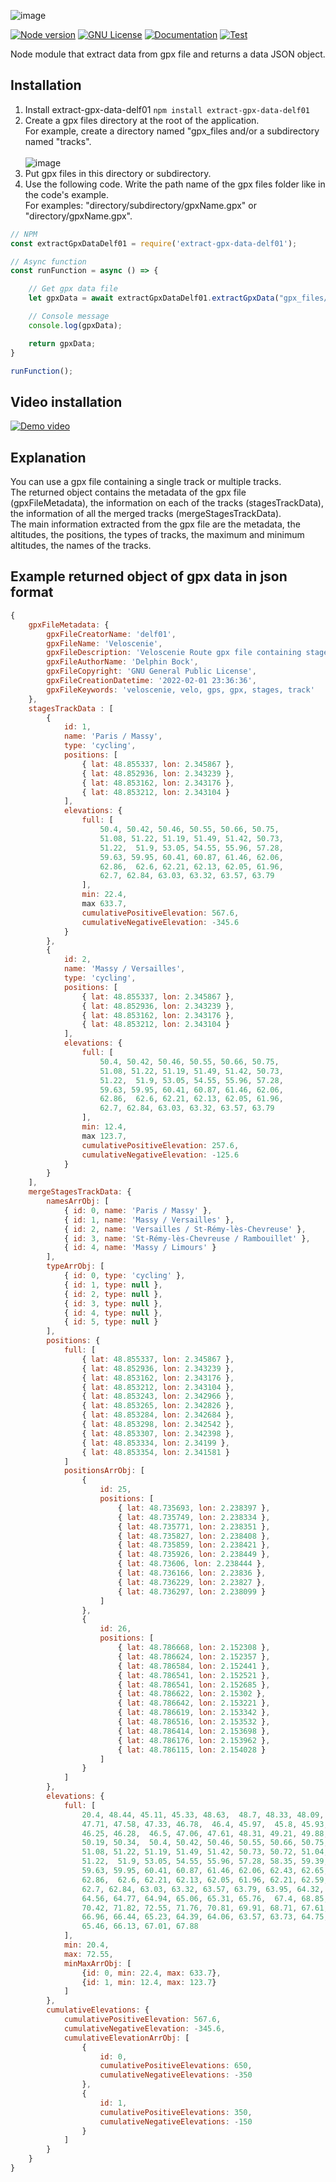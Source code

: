![image](./extract-gpx-data-delf01.jpg)

[![Node version](https://img.shields.io/badge/node->=14.18.0-orange.svg?style=for-the-badge)](https://nodejs.org/en/about/releases/)
[![GNU License](https://img.shields.io/badge/license-GNU-blue.svg?style=for-the-badge)](https://www.gnu.org/licenses/gpl-3.0.html)
[![Documentation](https://img.shields.io/badge/Documentation-github-yellow.svg?style=for-the-badge)](https://github.com/delphinbock/extract-gpx-data-delf01/blob/main/README.md)
[![Test](https://img.shields.io/badge/Test-Mocha-brightgreen.svg?style=for-the-badge)](https://mochajs.org/)

Node module that extract data from gpx file and returns a data JSON object.

## Installation
1. Install extract-gpx-data-delf01 `npm install extract-gpx-data-delf01`
2. Create a gpx files directory at the root of the application.<br />
For example, create a directory named "gpx_files and/or a subdirectory named "tracks".<br /><br />
![image](./demo1.jpg)<br />
3. Put gpx files in this directory or subdirectory.<br />
4. Use the following code. Write the path name of the gpx files folder like in the code's example.<br />
For examples: "directory/subdirectory/gpxName.gpx" or "directory/gpxName.gpx".<br />
```javascript
// NPM
const extractGpxDataDelf01 = require('extract-gpx-data-delf01');

// Async function
const runFunction = async () => {

    // Get gpx data file
    let gpxData = await extractGpxDataDelf01.extractGpxData("gpx_files/tracks/veloscenie.gpx");

    // Console message
    console.log(gpxData);

    return gpxData;
}

runFunction();
```

## Video installation
[![Demo video](./youtube1.jpg)](https://www.youtube.com/watch?v=DbIJi81ico4)

## Explanation

You can use a gpx file containing a single track or multiple tracks.<br />
The returned object contains the metadata of the gpx file (gpxFileMetadata), the information on each of the tracks (stagesTrackData), the information of all the merged tracks (mergeStagesTrackData).<br />
The main information extracted from the gpx file are the metadata, the altitudes, the positions, the types of tracks, the maximum and minimum altitudes, the names of the tracks.

## Example returned object of gpx data in json format

```javascript
{
    gpxFileMetadata: {
        gpxFileCreatorName: 'delf01',
        gpxFileName: 'Veloscenie',
        gpxFileDescription: 'Veloscenie Route gpx file containing stages',
        gpxFileAuthorName: 'Delphin Bock',
        gpxFileCopyright: 'GNU General Public License',
        gpxFileCreationDatetime: '2022-02-01 23:36:36',
        gpxFileKeywords: 'veloscenie, velo, gps, gpx, stages, track'
    },
    stagesTrackData : [
        {
            id: 1,
            name: 'Paris / Massy',
            type: 'cycling',
            positions: [
                { lat: 48.855337, lon: 2.345867 },
                { lat: 48.852936, lon: 2.343239 },
                { lat: 48.853162, lon: 2.343176 },
                { lat: 48.853212, lon: 2.343104 }
            ],
            elevations: {
                full: [
                    50.4, 50.42, 50.46, 50.55, 50.66, 50.75,
                    51.08, 51.22, 51.19, 51.49, 51.42, 50.73,
                    51.22,  51.9, 53.05, 54.55, 55.96, 57.28,
                    59.63, 59.95, 60.41, 60.87, 61.46, 62.06,
                    62.86,  62.6, 62.21, 62.13, 62.05, 61.96,
                    62.7, 62.84, 63.03, 63.32, 63.57, 63.79
                ],
                min: 22.4,
                max 633.7,
                cumulativePositiveElevation: 567.6,
                cumulativeNegativeElevation: -345.6
            }
        },
        {
            id: 2,
            name: 'Massy / Versailles',
            type: 'cycling',
            positions: [
                { lat: 48.855337, lon: 2.345867 },
                { lat: 48.852936, lon: 2.343239 },
                { lat: 48.853162, lon: 2.343176 },
                { lat: 48.853212, lon: 2.343104 }
            ],
            elevations: {
                full: [
                    50.4, 50.42, 50.46, 50.55, 50.66, 50.75,
                    51.08, 51.22, 51.19, 51.49, 51.42, 50.73,
                    51.22,  51.9, 53.05, 54.55, 55.96, 57.28,
                    59.63, 59.95, 60.41, 60.87, 61.46, 62.06,
                    62.86,  62.6, 62.21, 62.13, 62.05, 61.96,
                    62.7, 62.84, 63.03, 63.32, 63.57, 63.79
                ],
                min: 12.4,
                max 123.7,
                cumulativePositiveElevation: 257.6,
                cumulativeNegativeElevation: -125.6
            }
        }
    ],
    mergeStagesTrackData: {
        namesArrObj: [
            { id: 0, name: 'Paris / Massy' },
            { id: 1, name: 'Massy / Versailles' },
            { id: 2, name: 'Versailles / St-Rémy-lès-Chevreuse' },
            { id: 3, name: 'St-Rémy-lès-Chevreuse / Rambouillet' },
            { id: 4, name: 'Massy / Limours' }
        ],
        typeArrObj: [
            { id: 0, type: 'cycling' },
            { id: 1, type: null },
            { id: 2, type: null },
            { id: 3, type: null },
            { id: 4, type: null },
            { id: 5, type: null }
        ],
        positions: {
            full: [
                { lat: 48.855337, lon: 2.345867 },
                { lat: 48.852936, lon: 2.343239 },
                { lat: 48.853162, lon: 2.343176 },
                { lat: 48.853212, lon: 2.343104 },
                { lat: 48.853243, lon: 2.342966 },
                { lat: 48.853265, lon: 2.342826 },
                { lat: 48.853284, lon: 2.342684 },
                { lat: 48.853298, lon: 2.342542 },
                { lat: 48.853307, lon: 2.342398 },
                { lat: 48.853334, lon: 2.34199 },
                { lat: 48.853354, lon: 2.341581 }
            ]
            positionsArrObj: [
                {
                    id: 25,
                    positions: [
                        { lat: 48.735693, lon: 2.238397 },
                        { lat: 48.735749, lon: 2.238334 },
                        { lat: 48.735771, lon: 2.238351 },
                        { lat: 48.735827, lon: 2.238408 },
                        { lat: 48.735859, lon: 2.238421 },
                        { lat: 48.735926, lon: 2.238449 },
                        { lat: 48.73606, lon: 2.238444 },
                        { lat: 48.736166, lon: 2.23836 },
                        { lat: 48.736229, lon: 2.23827 },
                        { lat: 48.736297, lon: 2.238099 }
                    ]
                },
                {
                    id: 26,
                    positions: [
                        { lat: 48.786668, lon: 2.152308 },
                        { lat: 48.786624, lon: 2.152357 },
                        { lat: 48.786584, lon: 2.152441 },
                        { lat: 48.786541, lon: 2.152521 },
                        { lat: 48.786541, lon: 2.152685 },
                        { lat: 48.786622, lon: 2.15302 },
                        { lat: 48.786642, lon: 2.153221 },
                        { lat: 48.786619, lon: 2.153342 },
                        { lat: 48.786516, lon: 2.153532 },
                        { lat: 48.786414, lon: 2.153698 },
                        { lat: 48.786176, lon: 2.153962 },
                        { lat: 48.786115, lon: 2.154028 }
                    ]
                }
            ]
        },
        elevations: {
            full: [
                20.4, 48.44, 45.11, 45.33, 48.63,  48.7, 48.33, 48.09,
                47.71, 47.58, 47.33, 46.78,  46.4, 45.97,  45.8, 45.93,
                46.25, 46.28,  46.5, 47.06, 47.61, 48.31, 49.21, 49.88,
                50.19, 50.34,  50.4, 50.42, 50.46, 50.55, 50.66, 50.75,
                51.08, 51.22, 51.19, 51.49, 51.42, 50.73, 50.72, 51.04,
                51.22,  51.9, 53.05, 54.55, 55.96, 57.28, 58.35, 59.39,
                59.63, 59.95, 60.41, 60.87, 61.46, 62.06, 62.43, 62.65,
                62.86,  62.6, 62.21, 62.13, 62.05, 61.96, 62.21, 62.59,
                62.7, 62.84, 63.03, 63.32, 63.57, 63.79, 63.95, 64.32,
                64.56, 64.77, 64.94, 65.06, 65.31, 65.76,  67.4, 68.85,
                70.42, 71.82, 72.55, 71.76, 70.81, 69.91, 68.71, 67.61,
                66.96, 66.44, 65.23, 64.39, 64.06, 63.57, 63.73, 64.75,
                65.46, 66.13, 67.01, 67.88
            ],
            min: 20.4,
            max: 72.55,
            minMaxArrObj: [
                {id: 0, min: 22.4, max: 633.7},
                {id: 1, min: 12.4, max: 123.7}
            ]
        },
        cumulativeElevations: {
            cumulativePositiveElevation: 567.6,
            cumulativeNegativeElevation: -345.6,
            cumulativeElevationArrObj: [
                {
                    id: 0,
                    cumulativePositiveElevations: 650,
                    cumulativeNegativeElevations: -350
                },
                {
                    id: 1,
                    cumulativePositiveElevations: 350,
                    cumulativeNegativeElevations: -150
                }
            ]
        }
    }
}
```